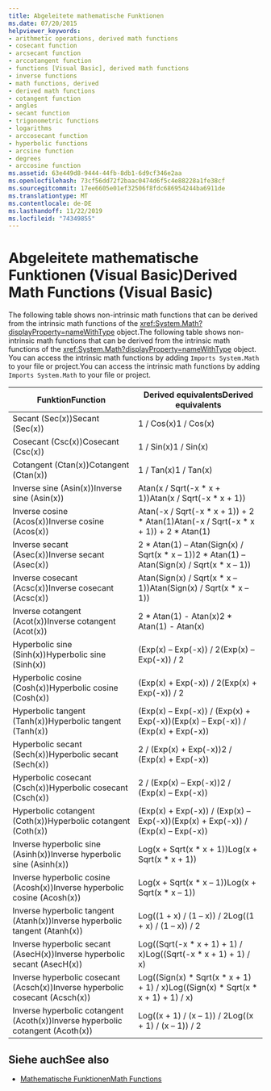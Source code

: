 ```yaml
---
title: Abgeleitete mathematische Funktionen
ms.date: 07/20/2015
helpviewer_keywords:
- arithmetic operations, derived math functions
- cosecant function
- arcsecant function
- arccotangent function
- functions [Visual Basic], derived math functions
- inverse functions
- math functions, derived
- derived math functions
- cotangent function
- angles
- secant function
- trigonometric functions
- logarithms
- arccosecant function
- hyperbolic functions
- arcsine function
- degrees
- arccosine function
ms.assetid: 63e449d8-9444-44fb-8db1-6d9cf346e2aa
ms.openlocfilehash: 73cf56dd72f2baac0474d6f5c4e88228a1fe38cf
ms.sourcegitcommit: 17ee6605e01ef32506f8fdc686954244ba6911de
ms.translationtype: MT
ms.contentlocale: de-DE
ms.lasthandoff: 11/22/2019
ms.locfileid: "74349855"
---
```

# <a name="derived-math-functions-visual-basic"></a><span data-ttu-id="8584f-102">Abgeleitete mathematische Funktionen (Visual Basic)</span><span class="sxs-lookup"><span data-stu-id="8584f-102">Derived Math Functions (Visual Basic)</span></span>
<span data-ttu-id="8584f-103">The following table shows non-intrinsic math functions that can be derived from the intrinsic math functions of the <xref:System.Math?displayProperty=nameWithType> object.</span><span class="sxs-lookup"><span data-stu-id="8584f-103">The following table shows non-intrinsic math functions that can be derived from the intrinsic math functions of the <xref:System.Math?displayProperty=nameWithType> object.</span></span> <span data-ttu-id="8584f-104">You can access the intrinsic math functions by adding `Imports System.Math` to your file or project.</span><span class="sxs-lookup"><span data-stu-id="8584f-104">You can access the intrinsic math functions by adding `Imports System.Math` to your file or project.</span></span>  
  
|<span data-ttu-id="8584f-105">Funktion</span><span class="sxs-lookup"><span data-stu-id="8584f-105">Function</span></span>|<span data-ttu-id="8584f-106">Derived equivalents</span><span class="sxs-lookup"><span data-stu-id="8584f-106">Derived equivalents</span></span>|  
|--------------|-------------------------|  
|<span data-ttu-id="8584f-107">Secant (Sec(x))</span><span class="sxs-lookup"><span data-stu-id="8584f-107">Secant (Sec(x))</span></span>|<span data-ttu-id="8584f-108">1 / Cos(x)</span><span class="sxs-lookup"><span data-stu-id="8584f-108">1 / Cos(x)</span></span>|  
|<span data-ttu-id="8584f-109">Cosecant (Csc(x))</span><span class="sxs-lookup"><span data-stu-id="8584f-109">Cosecant (Csc(x))</span></span>|<span data-ttu-id="8584f-110">1 / Sin(x)</span><span class="sxs-lookup"><span data-stu-id="8584f-110">1 / Sin(x)</span></span>|  
|<span data-ttu-id="8584f-111">Cotangent (Ctan(x))</span><span class="sxs-lookup"><span data-stu-id="8584f-111">Cotangent (Ctan(x))</span></span>|<span data-ttu-id="8584f-112">1 / Tan(x)</span><span class="sxs-lookup"><span data-stu-id="8584f-112">1 / Tan(x)</span></span>|  
|<span data-ttu-id="8584f-113">Inverse sine (Asin(x))</span><span class="sxs-lookup"><span data-stu-id="8584f-113">Inverse sine (Asin(x))</span></span>|<span data-ttu-id="8584f-114">Atan(x / Sqrt(-x \* x + 1))</span><span class="sxs-lookup"><span data-stu-id="8584f-114">Atan(x / Sqrt(-x \* x + 1))</span></span>|  
|<span data-ttu-id="8584f-115">Inverse cosine (Acos(x))</span><span class="sxs-lookup"><span data-stu-id="8584f-115">Inverse cosine (Acos(x))</span></span>|<span data-ttu-id="8584f-116">Atan(-x / Sqrt(-x \* x + 1)) + 2 \* Atan(1)</span><span class="sxs-lookup"><span data-stu-id="8584f-116">Atan(-x / Sqrt(-x \* x + 1)) + 2 \* Atan(1)</span></span>|  
|<span data-ttu-id="8584f-117">Inverse secant (Asec(x))</span><span class="sxs-lookup"><span data-stu-id="8584f-117">Inverse secant (Asec(x))</span></span>|<span data-ttu-id="8584f-118">2 \* Atan(1) – Atan(Sign(x) / Sqrt(x \* x – 1))</span><span class="sxs-lookup"><span data-stu-id="8584f-118">2 \* Atan(1) – Atan(Sign(x) / Sqrt(x \* x – 1))</span></span>|  
|<span data-ttu-id="8584f-119">Inverse cosecant (Acsc(x))</span><span class="sxs-lookup"><span data-stu-id="8584f-119">Inverse cosecant (Acsc(x))</span></span>|<span data-ttu-id="8584f-120">Atan(Sign(x) / Sqrt(x \* x – 1))</span><span class="sxs-lookup"><span data-stu-id="8584f-120">Atan(Sign(x) / Sqrt(x \* x – 1))</span></span>|  
|<span data-ttu-id="8584f-121">Inverse cotangent (Acot(x))</span><span class="sxs-lookup"><span data-stu-id="8584f-121">Inverse cotangent (Acot(x))</span></span>|<span data-ttu-id="8584f-122">2 \* Atan(1) - Atan(x)</span><span class="sxs-lookup"><span data-stu-id="8584f-122">2 \* Atan(1) - Atan(x)</span></span>|  
|<span data-ttu-id="8584f-123">Hyperbolic sine (Sinh(x))</span><span class="sxs-lookup"><span data-stu-id="8584f-123">Hyperbolic sine (Sinh(x))</span></span>|<span data-ttu-id="8584f-124">(Exp(x) – Exp(-x)) / 2</span><span class="sxs-lookup"><span data-stu-id="8584f-124">(Exp(x) – Exp(-x)) / 2</span></span>|  
|<span data-ttu-id="8584f-125">Hyperbolic cosine (Cosh(x))</span><span class="sxs-lookup"><span data-stu-id="8584f-125">Hyperbolic cosine (Cosh(x))</span></span>|<span data-ttu-id="8584f-126">(Exp(x) + Exp(-x)) / 2</span><span class="sxs-lookup"><span data-stu-id="8584f-126">(Exp(x) + Exp(-x)) / 2</span></span>|  
|<span data-ttu-id="8584f-127">Hyperbolic tangent (Tanh(x))</span><span class="sxs-lookup"><span data-stu-id="8584f-127">Hyperbolic tangent (Tanh(x))</span></span>|<span data-ttu-id="8584f-128">(Exp(x) – Exp(-x)) / (Exp(x) + Exp(-x))</span><span class="sxs-lookup"><span data-stu-id="8584f-128">(Exp(x) – Exp(-x)) / (Exp(x) + Exp(-x))</span></span>|  
|<span data-ttu-id="8584f-129">Hyperbolic secant (Sech(x))</span><span class="sxs-lookup"><span data-stu-id="8584f-129">Hyperbolic secant (Sech(x))</span></span>|<span data-ttu-id="8584f-130">2 / (Exp(x) + Exp(-x))</span><span class="sxs-lookup"><span data-stu-id="8584f-130">2 / (Exp(x) + Exp(-x))</span></span>|  
|<span data-ttu-id="8584f-131">Hyperbolic cosecant (Csch(x))</span><span class="sxs-lookup"><span data-stu-id="8584f-131">Hyperbolic cosecant (Csch(x))</span></span>|<span data-ttu-id="8584f-132">2 / (Exp(x) – Exp(-x))</span><span class="sxs-lookup"><span data-stu-id="8584f-132">2 / (Exp(x) – Exp(-x))</span></span>|  
|<span data-ttu-id="8584f-133">Hyperbolic cotangent (Coth(x))</span><span class="sxs-lookup"><span data-stu-id="8584f-133">Hyperbolic cotangent (Coth(x))</span></span>|<span data-ttu-id="8584f-134">(Exp(x) + Exp(-x)) / (Exp(x) – Exp(-x))</span><span class="sxs-lookup"><span data-stu-id="8584f-134">(Exp(x) + Exp(-x)) / (Exp(x) – Exp(-x))</span></span>|  
|<span data-ttu-id="8584f-135">Inverse hyperbolic sine (Asinh(x))</span><span class="sxs-lookup"><span data-stu-id="8584f-135">Inverse hyperbolic sine (Asinh(x))</span></span>|<span data-ttu-id="8584f-136">Log(x + Sqrt(x \* x + 1))</span><span class="sxs-lookup"><span data-stu-id="8584f-136">Log(x + Sqrt(x \* x + 1))</span></span>|  
|<span data-ttu-id="8584f-137">Inverse hyperbolic cosine (Acosh(x))</span><span class="sxs-lookup"><span data-stu-id="8584f-137">Inverse hyperbolic cosine (Acosh(x))</span></span>|<span data-ttu-id="8584f-138">Log(x + Sqrt(x \* x – 1))</span><span class="sxs-lookup"><span data-stu-id="8584f-138">Log(x + Sqrt(x \* x – 1))</span></span>|  
|<span data-ttu-id="8584f-139">Inverse hyperbolic tangent (Atanh(x))</span><span class="sxs-lookup"><span data-stu-id="8584f-139">Inverse hyperbolic tangent (Atanh(x))</span></span>|<span data-ttu-id="8584f-140">Log((1 + x) / (1 – x)) / 2</span><span class="sxs-lookup"><span data-stu-id="8584f-140">Log((1 + x) / (1 – x)) / 2</span></span>|  
|<span data-ttu-id="8584f-141">Inverse hyperbolic secant (AsecH(x))</span><span class="sxs-lookup"><span data-stu-id="8584f-141">Inverse hyperbolic secant (AsecH(x))</span></span>|<span data-ttu-id="8584f-142">Log((Sqrt(-x \* x + 1) + 1) / x)</span><span class="sxs-lookup"><span data-stu-id="8584f-142">Log((Sqrt(-x \* x + 1) + 1) / x)</span></span>|  
|<span data-ttu-id="8584f-143">Inverse hyperbolic cosecant (Acsch(x))</span><span class="sxs-lookup"><span data-stu-id="8584f-143">Inverse hyperbolic cosecant (Acsch(x))</span></span>|<span data-ttu-id="8584f-144">Log((Sign(x) \* Sqrt(x \* x + 1) + 1) / x)</span><span class="sxs-lookup"><span data-stu-id="8584f-144">Log((Sign(x) \* Sqrt(x \* x + 1) + 1) / x)</span></span>|  
|<span data-ttu-id="8584f-145">Inverse hyperbolic cotangent (Acoth(x))</span><span class="sxs-lookup"><span data-stu-id="8584f-145">Inverse hyperbolic cotangent (Acoth(x))</span></span>|<span data-ttu-id="8584f-146">Log((x + 1) / (x – 1)) / 2</span><span class="sxs-lookup"><span data-stu-id="8584f-146">Log((x + 1) / (x – 1)) / 2</span></span>|  
  
## <a name="see-also"></a><span data-ttu-id="8584f-147">Siehe auch</span><span class="sxs-lookup"><span data-stu-id="8584f-147">See also</span></span>

- [<span data-ttu-id="8584f-148">Mathematische Funktionen</span><span class="sxs-lookup"><span data-stu-id="8584f-148">Math Functions</span></span>](../../../visual-basic/language-reference/functions/math-functions.md)
